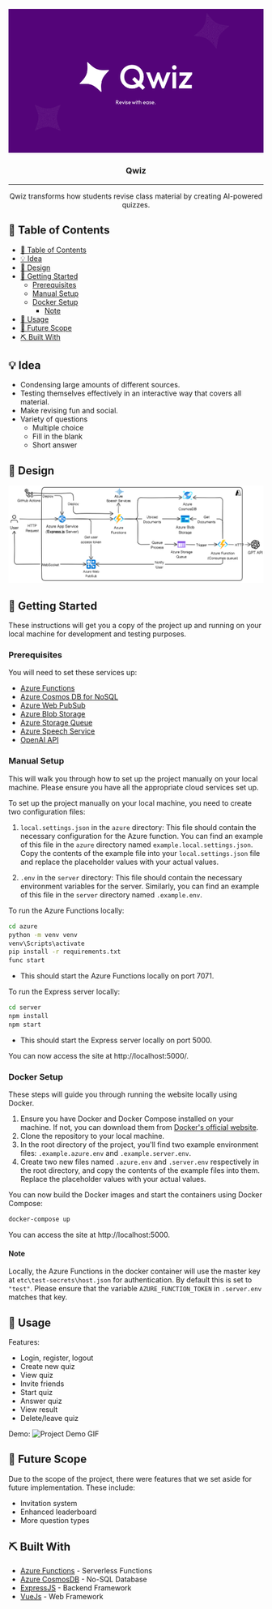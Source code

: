 <p align="center">
  <a href="" rel="noopener">
  <img src="/etc/public/banner.png" alt="Project logo"></a>
</p>
<h3 align="center">Qwiz</h3>

---

<p align="center"> Qwiz transforms how students revise class material by creating AI-powered quizzes.
</p>

## 📝 Table of Contents

- [📝 Table of Contents](#-table-of-contents)
- [💡 Idea ](#-idea-)
- [📃 Design](#-design)
- [🏁 Getting Started ](#-getting-started-)
  - [Prerequisites](#prerequisites)
  - [Manual Setup](#manual-setup)
  - [Docker Setup](#docker-setup)
    - [Note](#note)
- [🎈 Usage ](#-usage-)
- [🚀 Future Scope ](#-future-scope-)
- [⛏️ Built With ](#️-built-with-)

## 💡 Idea <a name = "idea"></a>

- Condensing large amounts of different sources.
- Testing themselves effectively in an interactive way that covers all material.
- Make revising fun and social.
- Variety of questions
  - Multiple choice
  - Fill in the blank
  - Short answer

## 📃 Design
<img src="/etc/public/sysarch.png" alt="System Archiecture Design"></a>


## 🏁 Getting Started <a name = "getting_started"></a>

These instructions will get you a copy of the project up and running on your local machine for development
and testing purposes.

### Prerequisites

You will need to set these services up:
- [Azure Functions](https://azure.microsoft.com/en-us/services/functions/)
- [Azure Cosmos DB for NoSQL](https://learn.microsoft.com/en-us/azure/cosmos-db/nosql/)
- [Azure Web PubSub](https://azure.microsoft.com/en-us/services/web-pubsub/)
- [Azure Blob Storage](https://azure.microsoft.com/en-us/services/storage/blobs/)
- [Azure Storage Queue](https://azure.microsoft.com/en-us/services/storage/queues/)
- [Azure Speech Service](https://azure.microsoft.com/en-us/services/cognitive-services/speech-services/)
- [OpenAI API](https://openai.com/api)

### Manual Setup

This will walk you through how to set up the project manually on your local machine. Please ensure you have all the appropriate cloud services set up.

To set up the project manually on your local machine, you need to create two configuration files:

1. `local.settings.json` in the `azure` directory: This file should contain the necessary configuration for the Azure function.
You can find an example of this file in the `azure` directory named `example.local.settings.json`. Copy the contents of the example file into your `local.settings.json` file and replace the placeholder values with your actual values.

2. `.env` in the `server` directory: This file should contain the necessary environment variables for the server.
Similarly, you can find an example of this file in the `server` directory named `.example.env`.


To run the Azure Functions locally:
```bash
cd azure
python -m venv venv
venv\Scripts\activate
pip install -r requirements.txt
func start
```
- This should start the Azure Functions locally on port 7071.

To run the Express server locally:
```bash
cd server
npm install
npm start
```
- This should start the Express server locally on port 5000.

You can now access the site at http://localhost:5000/.

### Docker Setup

These steps will guide you through running the website locally using Docker.

1. Ensure you have Docker and Docker Compose installed on your machine. If not, you can download them from [Docker's official website](https://www.docker.com/products/docker-desktop).
2. Clone the repository to your local machine.
3. In the root directory of the project, you'll find two example environment files: `.example.azure.env` and `.example.server.env`.
4. Create two new files named `.azure.env` and `.server.env` respectively in the root directory, and copy the contents of the example files into them. Replace the placeholder values with your actual values.

You can now build the Docker images and start the containers using Docker Compose:
```bash
docker-compose up
```
You can access the site at http://localhost:5000.

#### Note
Locally, the Azure Functions in the docker container will use the master key at `etc\test-secrets\host.json` for authentication.
By default this is set to `"test"`.
Please ensure that the variable `AZURE_FUNCTION_TOKEN` in `.server.env` matches that key.

## 🎈 Usage <a name="usage"></a>

Features:
- Login, register, logout
- Create new quiz
- View quiz
- Invite friends
- Start quiz
- Answer quiz
- View result
- Delete/leave quiz

Demo:
<img src="/etc/public/demo.gif" alt="Project Demo GIF"></a>

## 🚀 Future Scope <a name = "future_scope"></a>

Due to the scope of the project, there were features that we set aside for future implementation.
These include:
- Invitation system
- Enhanced leaderboard
- More question types

## ⛏️ Built With <a name = "tech_stack"></a>

- [Azure Functions](https://learn.microsoft.com/en-us/azure/azure-functions/functions-overview) - Serverless Functions
- [Azure CosmosDB](https://learn.microsoft.com/en-us/azure/cosmos-db/nosql/) - No-SQL Database
- [ExpressJS](https://expressjs.com/) - Backend Framework
- [VueJs](https://vuejs.org/) - Web Framework
